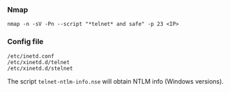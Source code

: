 
### Nmap 
```
nmap -n -sV -Pn --script "*telnet* and safe" -p 23 <IP>
```

### Config file
```
/etc/inetd.conf
/etc/xinetd.d/telnet
/etc/xinetd.d/stelnet
```

The script `telnet-ntlm-info.nse` will obtain NTLM info (Windows versions).
